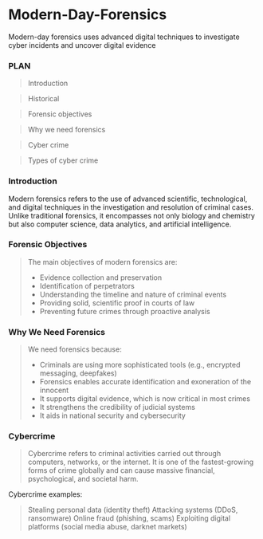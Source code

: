 # Modern-Day-Forensics
Modern-day forensics uses advanced digital techniques to investigate cyber incidents and uncover digital evidence
### PLAN
> Introduction

> Historical

> Forensic objectives

> Why we need forensics

> Cyber crime

> Types of cyber crime

### Introduction
Modern forensics refers to the use of advanced scientific, technological, and digital techniques in the investigation and resolution of criminal cases. Unlike traditional forensics, it encompasses not only biology and chemistry but also computer science, data analytics, and artificial intelligence.

### Forensic Objectives
> The main objectives of modern forensics are:
> * Evidence collection and preservation
> * Identification of perpetrators
> * Understanding the timeline and nature of criminal events
> * Providing solid, scientific proof in courts of law
> * Preventing future crimes through proactive analysis

### Why We Need Forensics
> We need forensics because:
> * Criminals are using more sophisticated tools (e.g., encrypted messaging, deepfakes)
> * Forensics enables accurate identification and exoneration of the innocent
> * It supports digital evidence, which is now critical in most crimes
> * It strengthens the credibility of judicial systems
> * It aids in national security and cybersecurity

### Cybercrime
> Cybercrime refers to criminal activities carried out through computers, networks, or the internet. It is one of the fastest-growing forms of crime globally and can cause massive financial, psychological, and societal harm.

Cybercrime examples:
> Stealing personal data (identity theft)
> Attacking systems (DDoS, ransomware)
> Online fraud (phishing, scams)
> Exploiting digital platforms (social media abuse, darknet markets)



